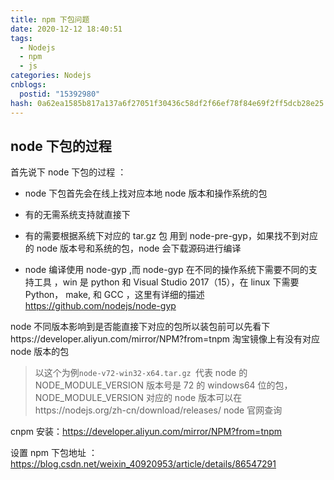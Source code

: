 ```yaml
---
title: npm 下包问题
date: 2020-12-12 18:40:51
tags:
  - Nodejs
  - npm
  - js
categories: Nodejs
cnblogs:
  postid: "15392980"
hash: 0a62ea1585b817a137a6f27051f30436c58df2f66ef78f84e69f2ff5dcb28e25
---
```


## node 下包的过程

首先说下 node 下包的过程 ：

- node 下包首先会在线上找对应本地 node 版本和操作系统的包

- 有的无需系统支持就直接下
- 有的需要根据系统下对应的 tar.gz 包 用到 node-pre-gyp，如果找不到对应的 node 版本号和系统的包，node 会下载源码进行编译
- node 编译使用 node-gyp ,而 node-gyp 在不同的操作系统下需要不同的支持工具 ，win 是 python 和 Visual Studio 2017（15），在 linux 下需要 Python， make, 和 GCC ，这里有详细的描述 https://github.com/nodejs/node-gyp

node 不同版本影响到是否能直接下对应的包所以装包前可以先看下https://developer.aliyun.com/mirror/NPM?from=tnpm 淘宝镜像上有没有对应 node 版本的包

> 以这个为例`node-v72-win32-x64.tar.gz `代表 node 的 NODE_MODULE_VERSION 版本号是 72 的 windows64 位的包，NODE_MODULE_VERSION 对应的 node 版本可以在https://nodejs.org/zh-cn/download/releases/ node 官网查询

cnpm 安装：https://developer.aliyun.com/mirror/NPM?from=tnpm

设置 npm 下包地址 ： https://blog.csdn.net/weixin_40920953/article/details/86547291
